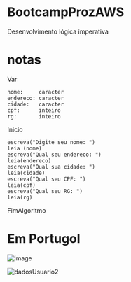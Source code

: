 # BootcampProzAWS
Desenvolvimento lógica imperativa

# notas

Var

    nome:     caracter
    endereco: caracter 
    cidade:   caracter 
    cpf:      inteiro 
    rg:       inteiro 

Inicio

    escreva("Digite seu nome: ")
    leia (nome)
    escreva("Qual seu endereco: ")
    leia(endereco)
    escreva("Qual sua cidade: ")
    leia(cidade)
    escreva("Qual seu CPF: ")
    leia(cpf)
    escreva("Qual seu RG: ")
    leia(rg)

FimAlgoritmo


# Em Portugol
![image](https://github.com/ElisabeteSena/BootcampAWS/assets/89859713/4e150ceb-09a0-4004-a6ce-caac3688fa89)

![dadosUsuario2](https://github.com/ElisabeteSena/BootcampAWS/assets/89859713/0b0b19ba-77cc-42a2-97f3-77ee420e3091)

